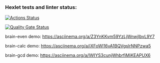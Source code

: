 ### Hexlet tests and linter status:

[![Actions Status](https://github.com/4cyne/frontend-project-44/actions/workflows/hexlet-check.yml/badge.svg)](https://github.com/4cyne/frontend-project-44/actions)

[![Quality Gate Status](https://sonarcloud.io/api/project_badges/measure?project=4cyne_frontend-project-44&metric=alert_status)](https://sonarcloud.io/summary/new_code?id=4cyne_frontend-project-44)

brain-even demo: https://asciinema.org/a/Z3YnKKvm59YzLjWnwjIbvL9Y7

brain-calc demo: https://asciinema.org/a/iXFoWl16vA1BQVgslrNNPzwa5

brain-gcd demo: https://asciinema.org/a/lWIYS3cunjWhbrfiMiKEAPUX6
